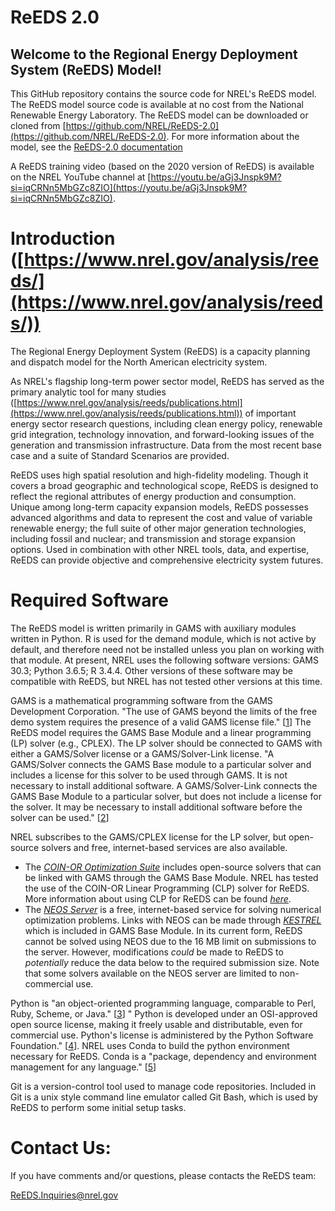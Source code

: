 # ReEDS 2.0
## Welcome to the Regional Energy Deployment System (ReEDS) Model!

This GitHub repository contains the source code for NREL&#39;s ReEDS model. The ReEDS model source code is available at no cost from the National Renewable Energy Laboratory. The ReEDS model can be downloaded or cloned from [https://github.com/NREL/ReEDS-2.0](https://github.com/NREL/ReEDS-2.0). For more information about the model, see the [ReEDS-2.0 documentation](https://pages.github.nrel.gov/ReEDS/ReEDS-2.0/)

A ReEDS training video (based on the 2020 version of ReEDS) is available on the NREL YouTube channel at [https://youtu.be/aGj3Jnspk9M?si=iqCRNn5MbGZc8ZIO](https://youtu.be/aGj3Jnspk9M?si=iqCRNn5MbGZc8ZIO).

<a name="Introduction"></a>
# Introduction ([https://www.nrel.gov/analysis/reeds/](https://www.nrel.gov/analysis/reeds/)) 

The Regional Energy Deployment System (ReEDS) is a capacity planning and dispatch model for the North American electricity system.

As NREL&#39;s flagship long-term power sector model, ReEDS has served as the primary analytic tool for many studies ([https://www.nrel.gov/analysis/reeds/publications.html](https://www.nrel.gov/analysis/reeds/publications.html)) of important energy sector research questions, including clean energy policy, renewable grid integration, technology innovation, and forward-looking issues of the generation and transmission infrastructure. Data from the most recent base case and a suite of Standard Scenarios are provided.

ReEDS uses high spatial resolution and high-fidelity modeling. Though it covers a broad geographic and technological scope, ReEDS is designed to reflect the regional attributes of energy production and consumption. Unique among long-term capacity expansion models, ReEDS possesses advanced algorithms and data to represent the cost and value of variable renewable energy; the full suite of other major generation technologies, including fossil and nuclear; and transmission and storage expansion options. Used in combination with other NREL tools, data, and expertise, ReEDS can provide objective and comprehensive electricity system futures.

<a name="Software"></a>
# Required Software

The ReEDS model is written primarily in GAMS with auxiliary modules written in Python. R is used for the demand module, which is not active by default, and therefore need not be installed unless you plan on working with that module. At present, NREL uses the following software versions: GAMS 30.3; Python 3.6.5; R 3.4.4. Other versions of these software may be compatible with ReEDS, but NREL has not tested other versions at this time.

GAMS is a mathematical programming software from the GAMS Development Corporation. &quot;The use of GAMS beyond the limits of the free demo system requires the presence of a valid GAMS license file.&quot; [[1](https://www.gams.com/latest/docs/UG_License.html)] The ReEDS model requires the GAMS Base Module and a linear programming (LP) solver (e.g., CPLEX). The LP solver should be connected to GAMS with either a GAMS/Solver license or a GAMS/Solver-Link license. &quot;A GAMS/Solver connects the GAMS Base module to a particular solver and includes a license for this solver to be used through GAMS. It is not necessary to install additional software. A GAMS/Solver-Link connects the GAMS Base Module to a particular solver, but does not include a license for the solver. It may be necessary to install additional software before the solver can be used.&quot; [[2](https://www.gams.com/products/buy-gams/)]

NREL subscribes to the GAMS/CPLEX license for the LP solver, but open-source solvers and free, internet-based services are also available. 
* The [_COIN-OR Optimization Suite_](https://www.coin-or.org/downloading/) includes open-source solvers that can be linked with GAMS through the GAMS Base Module. NREL has tested the use of the COIN-OR Linear Programming (CLP) solver for ReEDS. More information about using CLP for ReEDS can be found [_here_](https://www.nrel.gov/docs/fy21osti/77907.pdf). 
* The [_NEOS Server_](https://neos-server.org/neos/) is a free, internet-based service for solving numerical optimization problems. Links with NEOS can be made through [_KESTREL_](https://www.gams.com/latest/docs/S_KESTREL.html) which is included in GAMS Base Module. In its current form, ReEDS cannot be solved using NEOS due to the 16 MB limit on submissions to the server. However, modifications _could_ be made to ReEDS to _potentially_ reduce the data below to the required submission size. Note that some solvers available on the NEOS server are limited to non-commercial use. 

Python is &quot;an object-oriented programming language, comparable to Perl, Ruby, Scheme, or Java.&quot; [[3](https://wiki.python.org/moin/BeginnersGuide/Overview)] &quot; Python is developed under an OSI-approved open source license, making it freely usable and distributable, even for commercial use. Python&#39;s license is administered by the Python Software Foundation.&quot; [[4](https://www.python.org/about/)]. NREL uses Conda to build the python environment necessary for ReEDS. Conda is a &quot;package, dependency and environment management for any language.&quot; [[5](https://docs.conda.io/en/latest/)]

Git is a version-control tool used to manage code repositories. Included in Git is a unix style command line emulator called Git Bash, which is used by ReEDS to perform some initial setup tasks.

<a name="Contact"></a>
# Contact Us:

If you have comments and/or questions, please contacts the ReEDS team:

[ReEDS.Inquiries@nrel.gov](mailto:ReEDS.Inquiries@nrel.gov)
